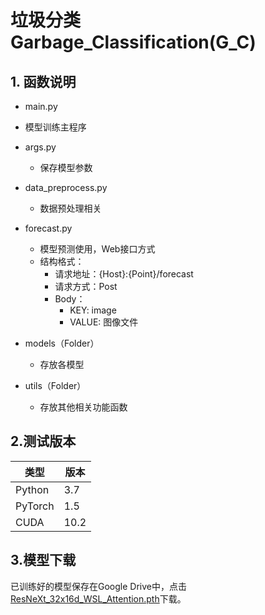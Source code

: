 # 垃圾分类 Garbage_Classification(G_C)

## 1. 函数说明

* main.py 
* 模型训练主程序
* args.py 

  * 保存模型参数
* data_preprocess.py

  * 数据预处理相关
* forecast.py

  * 模型预测使用，Web接口方式
  * 结构格式：
    * 请求地址：{Host}:{Point}/forecast
    * 请求方式：Post
    * Body：
      * KEY: image
      * VALUE: 图像文件
* models（Folder）

  * 存放各模型
* utils（Folder）

  * 存放其他相关功能函数

## 2.测试版本

| 类型    | 版本 |
| ------- | ---- |
| Python  | 3.7  |
| PyTorch | 1.5  |
| CUDA    | 10.2 |

## 3.模型下载

已训练好的模型保存在Google Drive中，点击[ResNeXt_32x16d_WSL_Attention.pth](https://drive.google.com/file/d/1nvrT-zLlM4SnGC0TyHk5RwIMZVz7CaOp/view?usp=sharing)下载。


